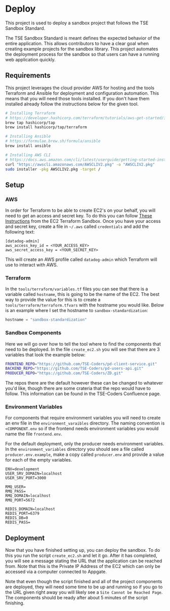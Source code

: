 # Deploy

This project is used to deploy a sandbox project that follows the TSE Sandbox Standard.

The TSE Sandbox Standard is meant defines the expected behavior of the entire application. This allows contributors to have a clear goal when creating example projects for the sandbox library. This project automates the deployment process for the sandbox so that users can have a running web application quickly.

## Requirements

This project leverages the cloud provider AWS for hosting and the tools Terraform and Ansible for deployment and configuration automation. This means that you will need those tools installed. If you don't have them installed already follow the instructions below for the given tool.

``` bash
# Installing Terraform
# https://developer.hashicorp.com/terraform/tutorials/aws-get-started/install-cli
brew tap hashicorp/tap
brew install hashicorp/tap/terraform
```

``` bash
# Installing Ansible
# https://formulae.brew.sh/formula/ansible
brew install ansible
```

``` bash
# Installing AWS CLI
# https://docs.aws.amazon.com/cli/latest/userguide/getting-started-install.html
curl "https://awscli.amazonaws.com/AWSCLIV2.pkg" -o "AWSCLIV2.pkg"
sudo installer -pkg AWSCLIV2.pkg -target /
```

## Setup

### AWS

In order for Terraform to be able to create EC2's on your behalf, you will need to get an access and secret key. To do this you can follow [These Instructions](automated_deployment_test) from the EC2 Terraform Sandbox. Once you have your access and secret key, create a file in `~/.aws` called `credentials` and add the following text:

```
[datadog-admin]
aws_access_key_id = <YOUR_ACCESS_KEY>
aws_secret_access_key = <YOUR_SECRET_KEY>
```

This will create an AWS profile called `datadog-admin` which Terraform will use to interact with AWS.

### Terraform

In the `tools/terraform/variables.tf` files you can see that there is a variable called `hostname`, this is going to be the name of the EC2. The best way to provide the value for this is to create a `tools/terraform/terraform.tfvars` with the hostname you would like. Below is an example where I set the hostname to `sandbox-standardization`:

``` terraform
hostname = "sandbox-standardization"
```

### Sandbox Components

Here we will go over how to tell the tool where to find the components that need to be deployed. In the file `create_ec2.sh` you will see that there are 3 variables that look the example below:

``` sh
FRONTEND_REPO="https://github.com/TSE-Coders/pd-client-service.git"
BACKEND_REPO="https://github.com/TSE-Coders/pd-users-api.git"
PRODUCER_REPO="https://github.com/TSE-Coders/ZD.git"
```

The repos there are the default however these can be changed to whatever you'd like, though there are some crateria that the repo would have to follow. This information can be found in the TSE-Coders Confluence page.

### Environment Variables

For components that require environment variables you will need to create an env file in the `environment_varaibles` directory. The naming convention is `<COMPONENT.env` so if the frontend needs environment variables you would name the file `frontend.env`.

For the default deployment, only the producer needs environment variables. In the `environment_variables` directory you should see a file called `producer.env.example`, make a copy called `producer.env` and provide a value for each of the empty variables.

```
ENV=development
USER_SRV_DOMAIN=localhost
USER_SRV_PORT=3000

RMQ_USER=
RMQ_PASS=
RMQ_DOMAIN=localhost
RMQ_PORT=5672

REDIS_DOMAIN=localhost
REDIS_PORT=6379
REDIS_DB=0
REDIS_PASS=
```

## Deployment

Now that you have finished setting up, you can deploy the sandbox. To do this you run the script `create_ec2.sh` and let it go. After it has completed, you will see a message stating the URL that the application can be reached from. Note that this is the Private IP Address of the EC2 which can only be accessed via a computer connected to Appgate. 

Note that even though the script finished and all of the project components are deployed, they will need some time to be up and running so if you go to the URL given right away you will likely see a `Site Cannot be Reached Page`. The components should be ready after about 5 minutes of the script finishing.


